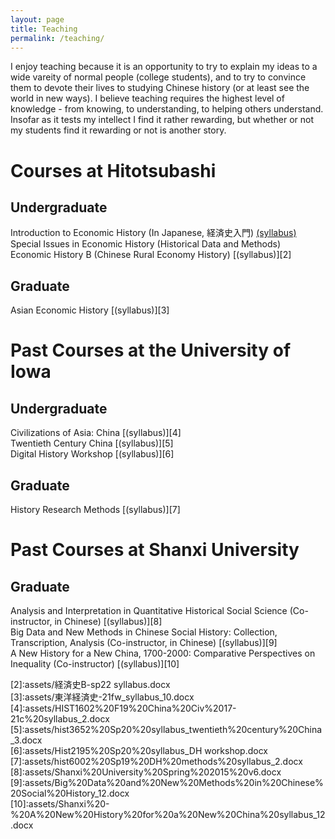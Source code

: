 ```yaml
---
layout: page
title: Teaching
permalink: /teaching/
---
```


I enjoy teaching because it is an opportunity to try to explain my ideas to a wide vareity of normal people (college students), and to try to convince them to devote their lives to studying Chinese history (or at least see the world in new ways). I believe teaching requires the highest level of knowledge - from knowing, to understanding, to helping others understand. Insofar as it tests my intellect I find it rather rewarding, but whether or not my students find it rewarding or not is another story.

# Courses at Hitotsubashi
## Undergraduate
Introduction to Economic History (In Japanese, 経済史入門) [(syllabus)][1]  
Special Issues in Economic History (Historical Data and Methods)  
Economic History B (Chinese Rural Economy History) [(syllabus)][2]

## Graduate
Asian Economic History [(syllabus)][3]

# Past Courses at the University of Iowa
## Undergraduate
Civilizations of Asia: China [(syllabus)][4]  
Twentieth Century China [(syllabus)][5]  
Digital History Workshop [(syllabus)][6]  

## Graduate
History Research Methods [(syllabus)][7]

# Past Courses at Shanxi University
## Graduate
Analysis and Interpretation in Quantitative Historical Social Science (Co-instructor, in Chinese) [(syllabus)][8]  
Big Data and New Methods in Chinese Social History: Collection, Transcription, Analysis (Co-instructor, in Chinese) [(syllabus)][9]  
A New History for a New China, 1700-2000: Comparative Perspectives on Inequality (Co-instructor) [(syllabus)][10]

[1]:assets/経済史入門-22夏_syllabus.docx  
[2]:assets/経済史B-sp22 syllabus.docx  
[3]:assets/東洋経済史-21fw_syllabus_10.docx  
[4]:assets/HIST1602%20F19%20China%20Civ%2017-21c%20syllabus_2.docx  
[5]:assets/hist3652%20Sp20%20syllabus_twentieth%20century%20China_3.docx  
[6]:assets/Hist2195%20Sp20%20syllabus_DH workshop.docx  
[7]:assets/hist6002%20Sp19%20DH%20methods%20syllabus_2.docx  
[8]:assets/Shanxi%20University%20Spring%202015%20v6.docx  
[9]:assets/Big%20Data%20and%20New%20Methods%20in%20Chinese%20Social%20History_12.docx  
[10]:assets/Shanxi%20-%20A%20New%20History%20for%20a%20New%20China%20syllabus_12.docx
